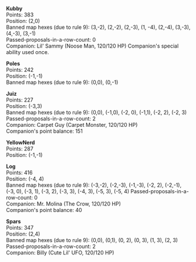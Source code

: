 **Kubby**  
Points: 383  
Position: (2,0)  
Banned map hexes (due to rule 9): (3,-2), (2,-2), (2,-3), (1, -4), (2,-4), (3,-3), (4,-3), (3,-1)  
Passed-proposals-in-a-row-count: 0  
Companion: Lil' Sammy (Noose Man, 120/120 HP)
Companion's special ability used once.

**Poles**  
Points: 242  
Position: (-1,-1)  
Banned map hexes (due to rule 9): (0,0), (0,-1)

**Juiz**  
Points: 227  
Position: (-3,3)  
Banned map hexes (due to rule 9): (0,0), (-1,0), (-2, 0), (-1,1), (-2, 2), (-2, 3)
Passed-proposals-in-a-row-count: 2  
Companion: Carpet Guy (Carpet Monster, 120/120 HP)  
Companion's point balance: 151

**YellowNerd**  
Points: 287  
Position: (-1,-1)

**Log**  
Points: 416  
Position: (-4, 4)  
Banned map hexes (due to rule 9): (-3,-2), (-2,-3), (-1,-3), (-2, 2), (-2,-1), (-3, 0), (-3, 1), (-3, 2), (-3, 3), (-4, 3), (-5, 3), (-5, 4)
Passed-proposals-in-a-row-count: 0  
Companion: Mr. Molina (The Crow, 120/120 HP)  
Companion's point balance: 40

**Spars**  
Points: 347  
Position: (2,4)  
Banned map hexes (due to rule 9): (0,0), (0,1), (0, 2), (0, 3), (1, 3), (2, 3)  
Passed-proposals-in-a-row-count: 2  
Companion: Billy (Cute Lil' UFO, 120/120 HP)
